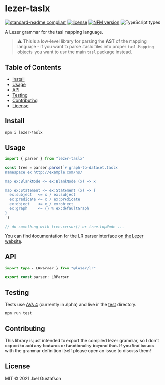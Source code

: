 # lezer-taslx

[![standard-readme compliant](https://img.shields.io/badge/readme%20style-standard-brightgreen.svg)](https://github.com/RichardLitt/standard-readme) [![license](https://img.shields.io/github/license/underlay/lezer-taslx)](https://opensource.org/licenses/MIT) [![NPM version](https://img.shields.io/npm/v/lezer-taslx)](https://www.npmjs.com/package/lezer-taslx) ![TypeScript types](https://img.shields.io/npm/types/lezer-taslx)

A Lezer grammar for the tasl mapping language.

> ⚠️ This is a low-level library for parsing the **AST** of the mapping language - if you want to parse .taslx files into proper `tasl.Mapping` objects, you want to use the main `tasl` package instead.

## Table of Contents

- [Install](#install)
- [Usage](#usage)
- [API](#api)
- [Testing](#testing)
- [Contributing](#contributing)
- [License](#license)

## Install

```
npm i lezer-taslx
```

## Usage

```ts
import { parser } from "lezer-taslx"

const tree = parser.parse(`# graph-to-dataset.taslx
namespace ex http://example.com/ns/

map ex:BlankNode <= ex:BlankNode (x) => x

map ex:Statement <= ex:Statement (x) => {
  ex:subject   <= x / ex:subject
  ex:predicate <= x / ex:predicate
  ex:object    <= x / ex:object
  ex:graph     <= {} % ex:defaultGraph
}
`)

// do something with tree.cursor() or tree.topNode ...
```

You can find documentation for the LR parser interface [on the Lezer website](https://lezer.codemirror.net/docs/ref/).

## API

```ts
import type { LRParser } from "@lezer/lr"

export const parser: LRParser
```

## Testing

Tests use [AVA 4](https://github.com/avajs/ava) (currently in alpha) and live in the [test](./test/) directory.

```
npm run test
```

## Contributing

This library is just intended to export the compiled lezer grammar, so I don't expect to add any features or functionality beyond that. If you find issues with the grammar definition itself please open an issue to discuss them!

## License

MIT © 2021 Joel Gustafson
